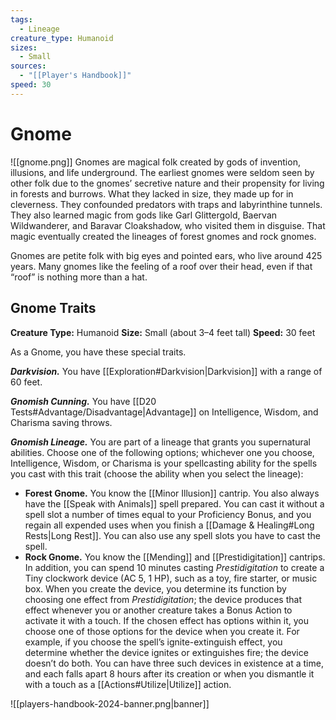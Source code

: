```yaml
---
tags:
  - Lineage
creature_type: Humanoid
sizes:
  - Small
sources:
  - "[[Player's Handbook]]"
speed: 30
---
```


# Gnome

![[gnome.png]]
Gnomes are magical folk created by gods of invention, illusions, and life underground. The earliest gnomes were seldom seen by other folk due to the gnomes’ secretive nature and their propensity for living in forests and burrows. What they lacked in size, they made up for in cleverness. They confounded predators with traps and labyrinthine tunnels. They also learned magic from gods like Garl Glittergold, Baervan Wildwanderer, and Baravar Cloakshadow, who visited them in disguise. That magic eventually created the lineages of forest gnomes and rock gnomes.

Gnomes are petite folk with big eyes and pointed ears, who live around 425 years. Many gnomes like the feeling of a roof over their head, even if that “roof” is nothing more than a hat.

## Gnome Traits

**Creature Type:** Humanoid
**Size:** Small (about 3–4 feet tall)
**Speed:** 30 feet

As a Gnome, you have these special traits.

**_Darkvision._** You have [[Exploration#Darkvision|Darkvision]] with a range of 60 feet.

**_Gnomish Cunning._** You have [[D20 Tests#Advantage/Disadvantage\|Advantage]] on Intelligence, Wisdom, and Charisma saving throws.

**_Gnomish Lineage._** You are part of a lineage that grants you supernatural abilities. Choose one of the following options; whichever one you choose, Intelligence, Wisdom, or Charisma is your spellcasting ability for the spells you cast with this trait (choose the ability when you select the lineage):
- **Forest Gnome.** You know the [[Minor Illusion]] cantrip. You also always have the [[Speak with Animals]] spell prepared. You can cast it without a spell slot a number of times equal to your Proficiency Bonus, and you regain all expended uses when you finish a [[Damage & Healing#Long Rests\|Long Rest]]. You can also use any spell slots you have to cast the spell.
- **Rock Gnome.** You know the [[Mending]] and [[Prestidigitation]] cantrips. In addition, you can spend 10 minutes casting _Prestidigitation_ to create a Tiny clockwork device (AC 5, 1 HP), such as a toy, fire starter, or music box. When you create the device, you determine its function by choosing one effect from _Prestidigitation_; the device produces that effect whenever you or another creature takes a Bonus Action to activate it with a touch. If the chosen effect has options within it, you choose one of those options for the device when you create it. For example, if you choose the spell’s ignite-extinguish effect, you determine whether the device ignites or extinguishes fire; the device doesn’t do both. You can have three such devices in existence at a time, and each falls apart 8 hours after its creation or when you dismantle it with a touch as a [[Actions#Utilize\|Utilize]] action.

![[players-handbook-2024-banner.png|banner]]
